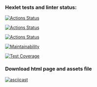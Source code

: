 ### Hexlet tests and linter status:
[![Actions Status](https://github.com/Lodo4ka/backend-project-lvl3/workflows/hexlet-check/badge.svg)](https://github.com/Lodo4ka/backend-project-lvl3/actions)

[![Actions Status](https://github.com/Lodo4ka/backend-project-lvl3/workflows/Linter/badge.svg)](https://github.com/Lodo4ka/backend-project-lvl3/actions/workflows/linter.yml)

[![Actions Status](https://github.com/Lodo4ka/backend-project-lvl3/workflows/Tests/badge.svg)](https://github.com/Lodo4ka/backend-project-lvl3/actions/workflows/tests.yml)

[![Maintainability](https://api.codeclimate.com/v1/badges/b700243a798c0f14f65a/maintainability)](https://codeclimate.com/github/Lodo4ka/backend-project-lvl3/maintainability)

[![Test Coverage](https://api.codeclimate.com/v1/badges/b700243a798c0f14f65a/test_coverage)](https://codeclimate.com/github/Lodo4ka/backend-project-lvl3/test_coverage)

### Download html page and assets file
[![asciicast](https://asciinema.org/a/HbnYAJXfaDaU1m4y468GO09A8.svg)](https://asciinema.org/a/HbnYAJXfaDaU1m4y468GO09A8)
